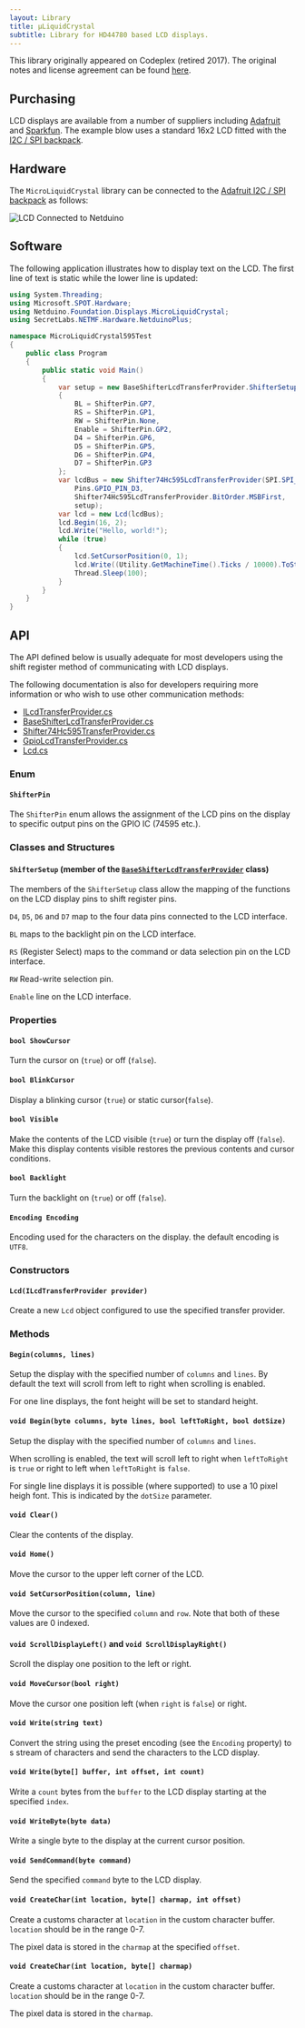 ```yaml
---
layout: Library
title: μLiquidCrystal
subtitle: Library for HD44780 based LCD displays.
---
```


This library originally appeared on Codeplex (retired 2017).  The original notes and license agreement can be found [here](license).

## Purchasing

LCD displays are available from a number of suppliers including [Adafruit](https://www.adafruit.com) and [Sparkfun](https://www.sparkfun.com).  The example blow uses a standard 16x2 LCD fitted with the [I2C / SPI backpack](https://www.adafruit.com/product/292).

## Hardware

The `MicroLiquidCrystal` library can be connected to the [Adafruit I2C / SPI backpack](https://www.adafruit.com/product/292) as follows:

![LCD Connected to Netduino](MicroLiquidCrystalBackpack.png)

## Software

The following application illustrates how to display text on the LCD.  The first line of text is static while the lower line is updated:

```csharp
using System.Threading;
using Microsoft.SPOT.Hardware;
using Netduino.Foundation.Displays.MicroLiquidCrystal;
using SecretLabs.NETMF.Hardware.NetduinoPlus;

namespace MicroLiquidCrystal595Test
{
    public class Program
    {
        public static void Main()
        {
            var setup = new BaseShifterLcdTransferProvider.ShifterSetup
            {
                BL = ShifterPin.GP7,
                RS = ShifterPin.GP1,
                RW = ShifterPin.None,
                Enable = ShifterPin.GP2,
                D4 = ShifterPin.GP6,
                D5 = ShifterPin.GP5,
                D6 = ShifterPin.GP4,
                D7 = ShifterPin.GP3
            };
            var lcdBus = new Shifter74Hc595LcdTransferProvider(SPI.SPI_module.SPI1,
                Pins.GPIO_PIN_D3,
                Shifter74Hc595LcdTransferProvider.BitOrder.MSBFirst,
                setup);
            var lcd = new Lcd(lcdBus);
            lcd.Begin(16, 2);
            lcd.Write("Hello, world!");
            while (true)
            {
                lcd.SetCursorPosition(0, 1);
                lcd.Write((Utility.GetMachineTime().Ticks / 10000).ToString());
                Thread.Sleep(100);
            }
        }
    }
}
```

## API

The API defined below is usually adequate for most developers using the shift register method of communicating with LCD displays.

The following documentation is also for developers requiring more information or who wish to use other communication methods:

* [ILcdTransferProvider.cs](ILcdTransferProvider)
* [BaseShifterLcdTransferProvider.cs](BaseShifterLcdTransferProvider)
* [Shifter74Hc595TransferProvider.cs](Shifter74Hc595LcdTransferProvider)
* [GpioLcdTransferProvider.cs](GpioLcdTransferProvider)
* [Lcd.cs](Lcd)

### Enum

#### `ShifterPin`

The `ShifterPin` enum allows the assignment of the LCD pins on the display to specific output pins on the GPIO IC (74595 etc.).

### Classes and Structures

#### `ShifterSetup` (member of the [`BaseShifterLcdTransferProvider`](BaseShifterLcdTransferProvider) class)

The members of the `ShifterSetup` class allow the mapping of the functions on the LCD display pins to shift register pins.

`D4`, `D5`, `D6` and `D7` map to the four data pins connected to the LCD interface.

`BL` maps to the backlight pin on the LCD interface.

`RS` (Register Select) maps to the command or data selection pin on the LCD interface.

`RW` Read-write selection pin.

`Enable` line on the LCD interface.

### Properties

#### `bool ShowCursor`

Turn the cursor on (`true`) or off (`false`).

#### `bool BlinkCursor`

Display a blinking cursor (`true`) or static cursor(`false`).

#### `bool Visible`

Make the contents of the LCD visible (`true`) or turn the display off (`false`).  Make this display contents visible restores the previous contents and cursor conditions.

#### `bool Backlight`

Turn the backlight on (`true`) or off (`false`).

#### `Encoding Encoding`

Encoding used for the characters on the display.  the default encoding is `UTF8`.

### Constructors

#### `Lcd(ILcdTransferProvider provider)`

Create a new `Lcd` object configured to use the specified transfer provider.

### Methods

#### `Begin(columns, lines)`

Setup the display with the specified number of `columns` and `lines`.  By default the text will scroll from left to right when scrolling is enabled.

For one line displays, the font height will be set to standard height.

#### `void Begin(byte columns, byte lines, bool leftToRight, bool dotSize)`

Setup the display with the specified number of `columns` and `lines`.

When scrolling is enabled, the text will scroll left to right when `leftToRight` is `true` or right to left when `leftToRight` is `false`.

For single line displays it is possible (where supported) to use a 10 pixel heigh font.  This is indicated by the `dotSize` parameter.

#### `void Clear()`

Clear the contents of the display.

#### `void Home()`

Move the cursor to the upper left corner of the LCD.

#### `void SetCursorPosition(column, line)`

Move the cursor to the specified `column` and `row`.  Note that both of these values are 0 indexed.

#### `void ScrollDisplayLeft()` and `void ScrollDisplayRight()`

Scroll the display one position to the left or right.

#### `void MoveCursor(bool right)`

Move the cursor one position left (when `right` is `false`) or right.

#### `void Write(string text)`

Convert the string using the preset encoding (see the `Encoding` property) to s stream of characters and send the characters to the LCD display.

#### `void Write(byte[] buffer, int offset, int count)`

Write a `count` bytes from the `buffer` to the LCD display starting at the specified `index`.

#### `void WriteByte(byte data)`

Write a single byte to the display at the current cursor position.

#### `void SendCommand(byte command)`

Send the specified `command` byte to the LCD display.

#### `void CreateChar(int location, byte[] charmap, int offset)`

Create a customs character at `location` in the custom character buffer.  `location` should be in the range 0-7.

The pixel data is stored in the `charmap` at the specified `offset`.

#### `void CreateChar(int location, byte[] charmap)`

Create a customs character at `location` in the custom character buffer.  `location` should be in the range 0-7.

The pixel data is stored in the `charmap`.